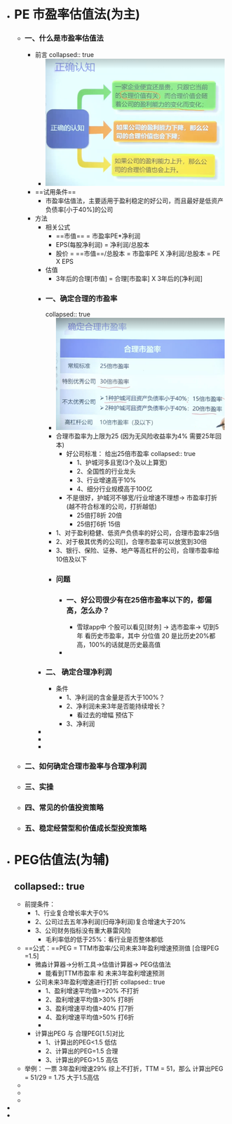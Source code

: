 - # PE 市盈率估值法(为主)
	- ### 一、什么是市盈率估值法
		- 前言
		  collapsed:: true
			- ![image.png](../assets/image_1647752945545_0.png)
		- ==试用条件==
			- 市盈率估值法，主要适用于盈利稳定的好公司，而且最好是低资产负债率[小于40%]的公司
		- 方法
			- 相关公式
				- ==市值== = 市盈率PE*净利润
				- EPS(每股净利润) = 净利润/总股本
				- 股价 = ==市值==/总股本  = 市盈率PE X 净利润/总股本 = PE X EPS
			- 估值
				- 3年后的合理[市值] = 合理[市盈率] X 3年后的[净利润]
			- ### 一、确定合理的市盈率
			  collapsed:: true
				- ![image.png](../assets/image_1647755436648_0.png)
				- 合理市盈率为上限为25  (因为无风险收益率为4%  需要25年回本)
					- 好公司标准： 给出25倍市盈率
					  collapsed:: true
						- 1、护城河多且宽(3个及以上算宽)
						- 2、全国性的行业龙头
						- 3、行业增速高于10%
						- 4、细分行业规模高于100亿
					- 不是很好，护城河不够宽/行业增速不理想-> 市盈率打折(越不符合标准的公司，打折越低)
						- 25倍打8折   20倍
						- 25倍打6折   15倍
				- 1、对于盈利稳健、低资产负债率的好公司，合理市盈率25倍
				- 2、对于极其优秀的公司[]，合理市盈率可以放宽到30倍
				- 3、银行、保险、证券、地产等高杠杆的公司，合理市盈率给10倍及以下
				- ### 问题
					- ### 一、好公司很少有在25倍市盈率以下的，都偏高，怎么办？
						- 雪球app中 个股可以看见[财务] -> 选市盈率-> 切到5年 看历史市盈率，其中 分位值 20 是比历史20%都高，100%的话就是历史最高值
					-
			- ### 二、 确定合理净利润
				- 条件
					- 1、净利润的含金量是否大于100%？
					- 2、净利润未来3年是否能持续增长？
						- 看过去的增幅 预估下
					- 3、净利润
			-
			-
			-
	- ### 二、如何确定合理市盈率与合理净利润
	- ### 三、实操
	- ### 四、常见的价值投资策略
	- ### 五、稳定经营型和价值成长型投资策略
- # PEG估值法(为辅)
  collapsed:: true
	-
	- 前提条件：
		- 1、行业复合增长率大于0%
		- 2、公司过去五年净利润(归母净利润)复合增速大于20%
		- 3、公司财务指标没有重大暴雷风险
			- 毛利率低的低于25%：看行业是否整体都低
	- ==公式：==PEG = TTM市盈率/公司未来3年盈利增速预测值 [合理PEG =1.5]
		- 微淼计算器->分析工具->估值计算器-> PEG估值法
			- 能看到TTM市盈率 和 未来3年盈利增速预测
		- 公司未来3年盈利增速进行打折
		  collapsed:: true
			- 1、盈利增速平均值>=20%    不打折
			- 2、盈利增速平均值>30%     打8折
			- 3、盈利增速平均值>40%     打7折
			- 4、盈利增速平均值>50%     打6折
			-
		- 计算出PEG 与 合理PEG[1.5]对比
			- 1、计算出的PEG<1.5    低估
			- 2、计算出的PEG=1.5    合理
			- 3、计算出的PEG>1.5    高估
	- 举例： 一票 3年盈利增速29% 综上不打折，TTM = 51，那么 计算出PEG = 51/29 = 1.75 大于1.5高估
	-
	-
	-
-
-